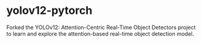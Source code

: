 # yolov12-pytorch
Forked the YOLOv12: Attention-Centric Real-Time Object Detectors project to learn and explore the attention-based real-time object detection model.
